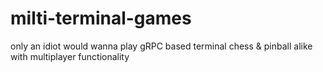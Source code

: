 # milti-terminal-games

only an idiot would wanna play gRPC based terminal chess & pinball alike with multiplayer functionality